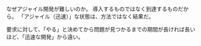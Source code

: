 なぜアジャイル開発が難しいのか。
導入するものではなく到達するものだから。
「アジャイル（迅速）」な状態は、方法ではなく結果だ。

要求に対して、「やる」と決めてから問題が見つかるまでの期間が長ければ長いほど、「迅速な開発」から遠い。
